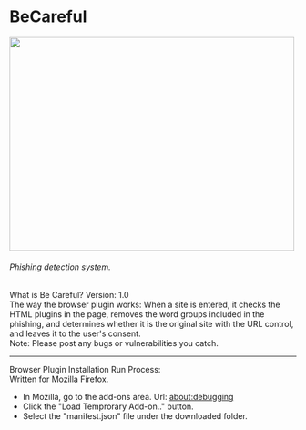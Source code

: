 # BeCareful
<img src="https://user-images.githubusercontent.com/81925511/169692197-c58a20ac-39bb-45f2-8948-edd4951ad92a.jpg" width="500" height="375"/>
<h6>Phishing detection system.</h6>
What is Be Careful? Version: 1.0 <br>
The way the browser plugin works: When a site is entered, it checks the HTML plugins in the page, removes the word groups included in the phishing, and determines whether it is the original site with the URL control, and leaves it to the user's consent.<br>
Note: Please post any bugs or vulnerabilities you catch.<br>
<hr>
Browser Plugin Installation Run Process:<br>
Written for Mozilla Firefox.<br>
<ul>
  <li>In Mozilla, go to the add-ons area. Url: <a href="http://about:debugging#/runtime/this-firefox">about:debugging</a></li>
  <li>Click the "Load Temprorary Add-on.." button.</li>
  <li>Select the "manifest.json" file under the downloaded folder.</li>
 </ul>


